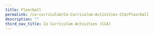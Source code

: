 ```yaml
---
title: Floorball
permalink: /co-curriculum/Co-Curriculum-Activities-CCA/Floorball
description: ""
third_nav_title: Co Curriculum Activities (CCA)
---
```

